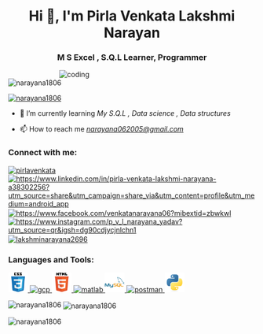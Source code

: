 <h1 align="center">Hi 👋, I'm Pirla Venkata Lakshmi Narayan</h1>
<h3 align="center">M S Excel , S.Q.L Learner, Programmer</h3>
<img align="right" alt="coding" width="400" src="https://user-images.githubusercontent.com/55389276/140866485-8fb1c876-9a8f-4d6a-98dc-08c4981eaf70.gif">

<p align="left"> <img src="https://komarev.com/ghpvc/?username=narayana1806&label=Profile%20views&color=0e75b6&style=flat" alt="narayana1806" /> </p>

<p align="left"> <a href="https://github.com/ryo-ma/github-profile-trophy"><img src="https://github-profile-trophy.vercel.app/?username=narayana1806" alt="narayana1806" /></a> </p>

- 🌱 I’m currently learning *My S.Q.L , Data science , Data structures*

- 📫 How to reach me *narayana062005@gmail.com*

<h3 align="left">Connect with me:</h3>
<p align="left">
<a href="https://twitter.com/pirlavenkata" target="blank"><img align="center" src="https://raw.githubusercontent.com/rahuldkjain/github-profile-readme-generator/master/src/images/icons/Social/twitter.svg" alt="pirlavenkata" height="30" width="40" /></a>
<a href="https://linkedin.com/in/https://www.linkedin.com/in/pirla-venkata-lakshmi-narayana-a38302256?utm_source=share&utm_campaign=share_via&utm_content=profile&utm_medium=android_app" target="blank"><img align="center" src="https://raw.githubusercontent.com/rahuldkjain/github-profile-readme-generator/master/src/images/icons/Social/linked-in-alt.svg" alt="https://www.linkedin.com/in/pirla-venkata-lakshmi-narayana-a38302256?utm_source=share&utm_campaign=share_via&utm_content=profile&utm_medium=android_app" height="30" width="40" /></a>
<a href="https://fb.com/https://www.facebook.com/venkatanarayana06?mibextid=zbwkwl" target="blank"><img align="center" src="https://raw.githubusercontent.com/rahuldkjain/github-profile-readme-generator/master/src/images/icons/Social/facebook.svg" alt="https://www.facebook.com/venkatanarayana06?mibextid=zbwkwl" height="30" width="40" /></a>
<a href="https://instagram.com/https://www.instagram.com/p_v_l_narayana_yadav?utm_source=qr&igsh=dg90cdjycjnlchn1" target="blank"><img align="center" src="https://raw.githubusercontent.com/rahuldkjain/github-profile-readme-generator/master/src/images/icons/Social/instagram.svg" alt="https://www.instagram.com/p_v_l_narayana_yadav?utm_source=qr&igsh=dg90cdjycjnlchn1" height="30" width="40" /></a>
<a href="https://discord.gg/lakshminarayana2696" target="blank"><img align="center" src="https://raw.githubusercontent.com/rahuldkjain/github-profile-readme-generator/master/src/images/icons/Social/discord.svg" alt="lakshminarayana2696" height="30" width="40" /></a>
</p>

<h3 align="left">Languages and Tools:</h3>
<p align="left"> <a href="https://www.w3schools.com/css/" target="_blank" rel="noreferrer"> <img src="https://raw.githubusercontent.com/devicons/devicon/master/icons/css3/css3-original-wordmark.svg" alt="css3" width="40" height="40"/> </a> <a href="https://cloud.google.com" target="_blank" rel="noreferrer"> <img src="https://www.vectorlogo.zone/logos/google_cloud/google_cloud-icon.svg" alt="gcp" width="40" height="40"/> </a> <a href="https://www.w3.org/html/" target="_blank" rel="noreferrer"> <img src="https://raw.githubusercontent.com/devicons/devicon/master/icons/html5/html5-original-wordmark.svg" alt="html5" width="40" height="40"/> </a> <a href="https://www.mathworks.com/" target="_blank" rel="noreferrer"> <img src="https://upload.wikimedia.org/wikipedia/commons/2/21/Matlab_Logo.png" alt="matlab" width="40" height="40"/> </a> <a href="https://www.mysql.com/" target="_blank" rel="noreferrer"> <img src="https://raw.githubusercontent.com/devicons/devicon/master/icons/mysql/mysql-original-wordmark.svg" alt="mysql" width="40" height="40"/> </a> <a href="https://postman.com" target="_blank" rel="noreferrer"> <img src="https://www.vectorlogo.zone/logos/getpostman/getpostman-icon.svg" alt="postman" width="40" height="40"/> </a> <a href="https://www.python.org" target="_blank" rel="noreferrer"> <img src="https://raw.githubusercontent.com/devicons/devicon/master/icons/python/python-original.svg" alt="python" width="40" height="40"/> </a> </p>

<p><img align="left" src="https://github-readme-stats.vercel.app/api/top-langs?username=narayana1806&show_icons=true&locale=en&layout=compact" alt="narayana1806" /></p>

<p>&nbsp;<img align="center" src="https://github-readme-stats.vercel.app/api?username=narayana1806&show_icons=true&locale=en" alt="narayana1806" /></p>

<p><img align="center" src="https://github-readme-streak-stats.herokuapp.com/?user=narayana1806&" alt="narayana1806" /></p>
